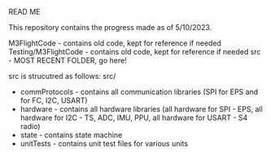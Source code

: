 READ ME

This repository contains the progress made as of 5/10/2023. 

M3FlightCode - contains old code, kept for reference if needed
Testing/M3FlightCode - contains old code, kept for reference if needed
src - MOST RECENT FOLDER, go here!

src is strucutred as follows:
src/
  * commProtocols - contains all communication libraries (SPI for EPS and for FC, I2C, USART)
  * hardware - contains all hardware libraries (all hardware for SPI - EPS, all hardware for I2C - TS, ADC, IMU, PPU, all hardware for USART - S4 radio)
  * state - contains state machine
  * unitTests - contains unit test files for various units